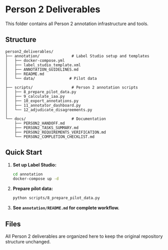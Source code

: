 # Person 2 Deliverables

This folder contains all Person 2 annotation infrastructure and tools.

## Structure

```
person2_deliverables/
├── annotation/              # Label Studio setup and templates
│   ├── docker-compose.yml
│   ├── label_studio_template.xml
│   ├── ANNOTATION_GUIDELINES.md
│   ├── README.md
│   └── data/               # Pilot data
│
├── scripts/                 # Person 2 annotation scripts
│   ├── 8_prepare_pilot_data.py
│   ├── 9_calculate_iaa.py
│   ├── 10_export_annotations.py
│   ├── 11_annotator_dashboard.py
│   └── 12_adjudicate_disagreements.py
│
└── docs/                    # Documentation
    ├── PERSON2_HANDOFF.md
    ├── PERSON2_TASKS_SUMMARY.md
    ├── PERSON2_REQUIREMENTS_VERIFICATION.md
    └── PERSON2_COMPLETION_CHECKLIST.md
```

## Quick Start

1. **Set up Label Studio:**
   ```bash
   cd annotation
   docker-compose up -d
   ```

2. **Prepare pilot data:**
   ```bash
   python scripts/8_prepare_pilot_data.py
   ```

3. **See `annotation/README.md` for complete workflow.**

## Files

All Person 2 deliverables are organized here to keep the original repository structure unchanged.

